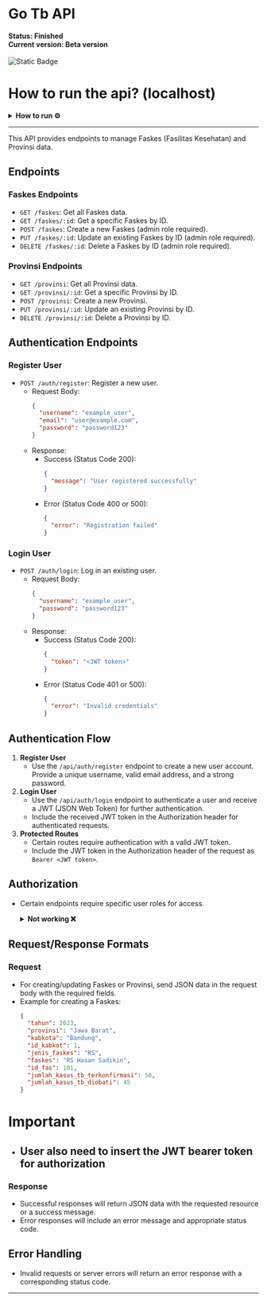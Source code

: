 # Go Tb API
**Status: Finished** <br>
**Current version: Beta version** <br> <br>
![Static Badge](https://img.shields.io/badge/ApiGoTb-0.0.2-green)



# How to run the api? (localhost)
  <details>  
  <summary>
      <strong>How to run ⚙</strong>
  </summary>
  
  -  ```npm i ```
  -  ```npm install -g prisma ```
  -  ```prisma init ```
  -  ```prisma generate ```
  -  ```nodemon index.js ```
  -  make sure the username, password, and name of your database matches the .env <br><br>
    ```DATABASE_URL = mysql://root:password@localhost:3306/db``` <br><br>
    for this env, database name is db
    
  </details>

---

This API provides endpoints to manage Faskes (Fasilitas Kesehatan) and Provinsi data.

## Endpoints

### Faskes Endpoints

- `GET /faskes`: Get all Faskes data.
- `GET /faskes/:id`: Get a specific Faskes by ID.
- `POST /faskes`: Create a new Faskes (admin role required).
- `PUT /faskes/:id`: Update an existing Faskes by ID (admin role required).
- `DELETE /faskes/:id`: Delete a Faskes by ID (admin role required).

### Provinsi Endpoints

- `GET /provinsi`: Get all Provinsi data.
- `GET /provinsi/:id`: Get a specific Provinsi by ID.
- `POST /provinsi`: Create a new Provinsi.
- `PUT /provinsi/:id`: Update an existing Provinsi by ID.
- `DELETE /provinsi/:id`: Delete a Provinsi by ID.

## Authentication Endpoints

### Register User

- `POST /auth/register`: Register a new user.
  - Request Body:
    ```json
    {
      "username": "example_user",
      "email": "user@example.com",
      "password": "password123"
    }
    ```
  - Response:
    - Success (Status Code 200):
      ```json
      {
        "message": "User registered successfully"
      }
      ```
    - Error (Status Code 400 or 500):
      ```json
      {
        "error": "Registration failed"
      }
      ```

### Login User

- `POST /auth/login`: Log in an existing user.
  - Request Body:
    ```json
    {
      "username": "example_user",
      "password": "password123"
    }
    ```
  - Response:
    - Success (Status Code 200):
      ```json
      {
        "token": "<JWT token>"
      }
      ```
    - Error (Status Code 401 or 500):
      ```json
      {
        "error": "Invalid credentials"
      }
      ```

## Authentication Flow

1. **Register User**
   - Use the `/api/auth/register` endpoint to create a new user account. Provide a unique username, valid email address, and a strong password.
2. **Login User**
   - Use the `/api/auth/login` endpoint to authenticate a user and receive a JWT (JSON Web Token) for further authentication.
   - Include the received JWT token in the Authorization header for authenticated requests.
3. **Protected Routes**
   - Certain routes require authentication with a valid JWT token.
   - Include the JWT token in the Authorization header of the request as `Bearer <JWT token>`.

## Authorization
- Certain endpoints require specific user roles for access.

  <details>  
  <summary>
      <strong>Not working ❌</strong>
  </summary>
  
  - Admin role is required for certain privileged operations like user management or creating/updating sensitive data.
  - User role is allowed for basic operations and accessing non-sensitive data.
  
  </details>



## Request/Response Formats

### Request

- For creating/updating Faskes or Provinsi, send JSON data in the request body with the required fields.
- Example for creating a Faskes:
  ```json
  {
    "tahun": 2023,
    "provinsi": "Jawa Barat",
    "kabkota": "Bandung",
    "id_kabkot": 1,
    "jenis_faskes": "RS",
    "faskes": "RS Hasan Sadikin",
    "id_fas": 101,
    "jumlah_kasus_tb_terkonfirmasi": 50,
    "jumlah_kasus_tb_diobati": 45
  }
  ```
# Important
  - ## User also need to insert the JWT bearer token for authorization

### Response

- Successful responses will return JSON data with the requested resource or a success message.
- Error responses will include an error message and appropriate status code.

## Error Handling

- Invalid requests or server errors will return an error response with a corresponding status code.

---
